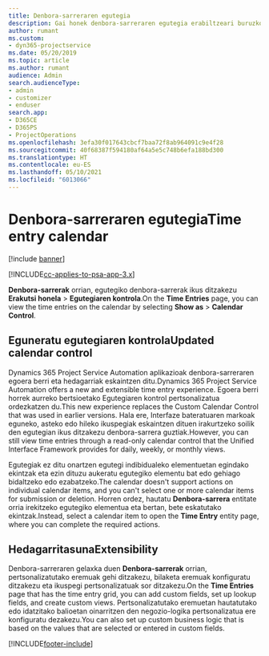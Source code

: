 ```yaml
---
title: Denbora-sarreraren egutegia
description: Gai honek denbora-sarreraren egutegia erabiltzeari buruzko informazioa eskaintzen du.
author: rumant
ms.custom:
- dyn365-projectservice
ms.date: 05/20/2019
ms.topic: article
ms.author: rumant
audience: Admin
search.audienceType:
- admin
- customizer
- enduser
search.app:
- D365CE
- D365PS
- ProjectOperations
ms.openlocfilehash: 3efa30f017643cbcf7baa72f8ab964091c9e4f28
ms.sourcegitcommit: 40f68387f594180af64a5e5c748b6efa188bd300
ms.translationtype: HT
ms.contentlocale: eu-ES
ms.lasthandoff: 05/10/2021
ms.locfileid: "6013066"
---
```

# <a name="time-entry-calendar"></a><span data-ttu-id="51cc3-103">Denbora-sarreraren egutegia</span><span class="sxs-lookup"><span data-stu-id="51cc3-103">Time entry calendar</span></span>

[!include [banner](../includes/psa-now-project-operations.md)]

[!INCLUDE[cc-applies-to-psa-app-3.x](../includes/cc-applies-to-psa-app-3x.md)]

<span data-ttu-id="51cc3-104">**Denbora-sarrerak** orrian, egutegiko denbora-sarrerak ikus ditzakezu **Erakutsi honela** \> **Egutegiaren kontrola**.</span><span class="sxs-lookup"><span data-stu-id="51cc3-104">On the **Time Entries** page, you can view the time entries on the calendar by selecting **Show as** \> **Calendar Control**.</span></span>

## <a name="updated-calendar-control"></a><span data-ttu-id="51cc3-105">Eguneratu egutegiaren kontrola</span><span class="sxs-lookup"><span data-stu-id="51cc3-105">Updated calendar control</span></span>

<span data-ttu-id="51cc3-106">Dynamics 365 Project Service Automation aplikazioak denbora-sarreraren egoera berri eta hedagarriak eskaintzen ditu.</span><span class="sxs-lookup"><span data-stu-id="51cc3-106">Dynamics 365 Project Service Automation offers a new and extensible time entry experience.</span></span> <span data-ttu-id="51cc3-107">Egoera berri horrek aurreko bertsioetako Egutegiaren kontrol pertsonalizatua ordezkatzen du.</span><span class="sxs-lookup"><span data-stu-id="51cc3-107">This new experience replaces the Custom Calendar Control that was used in earlier versions.</span></span> <span data-ttu-id="51cc3-108">Hala ere, Interfaze bateratuaren markoak eguneko, asteko edo hileko ikuspegiak eskaintzen dituen irakurtzeko soilik den egutegian ikus ditzakezu denbora-sarrera guztiak.</span><span class="sxs-lookup"><span data-stu-id="51cc3-108">However, you can still view time entries through a read-only calendar control that the Unified Interface Framework provides for daily, weekly, or monthly views.</span></span>

<span data-ttu-id="51cc3-109">Egutegiak ez ditu onartzen egutegi indibidualeko elementuetan egindako ekintzak eta ezin dituzu aukeratu egutegiko elementu bat edo gehiago bidaltzeko edo ezabatzeko.</span><span class="sxs-lookup"><span data-stu-id="51cc3-109">The calendar doesn't support actions on individual calendar items, and you can't select one or more calendar items for submission or deletion.</span></span> <span data-ttu-id="51cc3-110">Horren ordez, hautatu **Denbora-sarrera** entitate orria irekitzeko egutegiko elementua eta bertan, bete eskatutako ekintzak.</span><span class="sxs-lookup"><span data-stu-id="51cc3-110">Instead, select a calendar item to open the **Time Entry** entity page, where you can complete the required actions.</span></span>

## <a name="extensibility"></a><span data-ttu-id="51cc3-111">Hedagarritasuna</span><span class="sxs-lookup"><span data-stu-id="51cc3-111">Extensibility</span></span>

<span data-ttu-id="51cc3-112">Denbora-sarreraren gelaxka duen **Denbora-sarrerak** orrian, pertsonalizatutako eremuak gehi ditzakezu, bilaketa eremuak konfiguratu ditzakezu eta ikuspegi pertsonalizatuak sor ditzakezu.</span><span class="sxs-lookup"><span data-stu-id="51cc3-112">On the **Time Entries** page that has the time entry grid, you can add custom fields, set up lookup fields, and create custom views.</span></span> <span data-ttu-id="51cc3-113">Pertsonalizatutako eremuetan hautatutako edo idatzitako balioetan oinarritzen den negozio-logika pertsonalizatua ere konfiguratu dezakezu.</span><span class="sxs-lookup"><span data-stu-id="51cc3-113">You can also set up custom business logic that is based on the values that are selected or entered in custom fields.</span></span>


[!INCLUDE[footer-include](../includes/footer-banner.md)]
